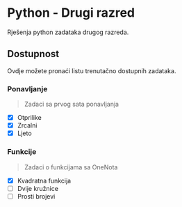 # Python - Drugi razred
Rješenja python zadataka drugog razreda. 

## Dostupnost
Ovdje možete pronaći listu trenutačno dostupnih zadataka.
### Ponavljanje
> Zadaci sa prvog sata ponavljanja

- [X] Otprilike
- [X] Zrcalni
- [X] Ljeto

### Funkcije
> Zadaci o funkcijama sa OneNota

- [X] Kvadratna funkcija
- [ ] Dvije kružnice
- [ ] Prosti brojevi
